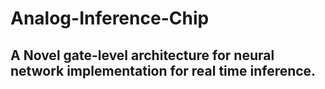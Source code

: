 # Analog-Inference-Chip
## A Novel gate-level architecture for neural network implementation for real time inference.
